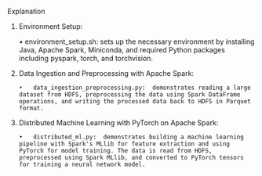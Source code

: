 Explanation
1.	Environment Setup:

      •	environment_setup.sh:  sets up the necessary environment by installing Java, Apache Spark, Miniconda, and required Python packages including pyspark,           torch, and torchvision.
  
2.	Data Ingestion and Preprocessing with Apache Spark:

        •	data_ingestion_preprocessing.py:  demonstrates reading a large dataset from HDFS, preprocessing the data using Spark DataFrame operations, and writing the processed data back to HDFS in Parquet format.
  
3.	Distributed Machine Learning with PyTorch on Apache Spark:

        •	distributed_ml.py:  demonstrates building a machine learning pipeline with Spark's MLlib for feature extraction and using PyTorch for model training. The data is read from HDFS, preprocessed using Spark MLlib, and converted to PyTorch tensors for training a neural network model.

